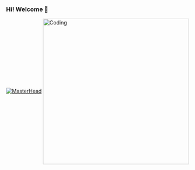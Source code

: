 ### Hi! Welcome 👋
[![MasterHead](https://drive.google.com/file/d/1GuTMTKJcQuyYTsLf4vtlpTUn4Nb5k0k2/view?usp=sharing)](https://github.com/aminatabolade)
  <img align="center" alt="Coding" width="400" src="https://drive.google.com/file/d/1GuTMTKJcQuyYTsLf4vtlpTUn4Nb5k0k2/view?usp=sharing">
<!--
**aminatabolade/aminatabolade** is a ✨ _special_ ✨ repository because its `README.md` (this file) appears on your GitHub profile.

Here are some ideas to get you started:

- 🔭 I’m currently working on ...
- 🌱 I’m currently learning ...
- 👯 I’m looking to collaborate on ...
- 🤔 I’m looking for help with ...
- 💬 Ask me about ...
- 📫 How to reach me: ...
- 😄 Pronouns: ...
- ⚡ Fun fact: ...
-->
